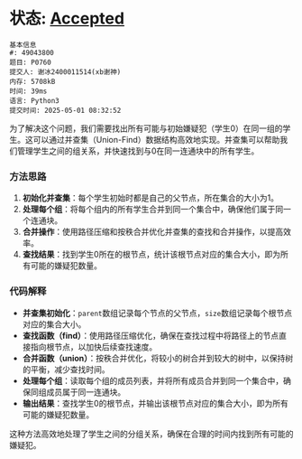 # 状态: [Accepted](http://dsbpython.openjudge.cn/dspythonbook/solution/49043800/)

```
基本信息
#: 49043800
题目: P0760
提交人: 谢冰2400011514(xb谢神)
内存: 5708kB
时间: 39ms
语言: Python3
提交时间: 2025-05-01 08:32:52
```

为了解决这个问题，我们需要找出所有可能与初始嫌疑犯（学生0）在同一组的学生。这可以通过并查集（Union-Find）数据结构高效地实现。并查集可以帮助我们管理学生之间的组关系，并快速找到与0在同一连通块中的所有学生。

### 方法思路
1. **初始化并查集**：每个学生初始时都是自己的父节点，所在集合的大小为1。
2. **处理每个组**：将每个组内的所有学生合并到同一个集合中，确保他们属于同一个连通块。
3. **合并操作**：使用路径压缩和按秩合并优化并查集的查找和合并操作，以提高效率。
4. **查找结果**：找到学生0所在的根节点，统计该根节点对应的集合大小，即为所有可能的嫌疑犯数量。

### 代码解释
- **并查集初始化**：`parent`数组记录每个节点的父节点，`size`数组记录每个根节点对应的集合大小。
- **查找函数（find）**：使用路径压缩优化，确保在查找过程中将路径上的节点直接指向根节点，以加快后续查找速度。
- **合并函数（union）**：按秩合并优化，将较小的树合并到较大的树中，以保持树的平衡，减少查找时间。
- **处理每个组**：读取每个组的成员列表，并将所有成员合并到同一个集合中，确保同组成员属于同一连通块。
- **输出结果**：查找学生0的根节点，并输出该根节点对应的集合大小，即为所有可能的嫌疑犯数量。

这种方法高效地处理了学生之间的分组关系，确保在合理的时间内找到所有可能的嫌疑犯。